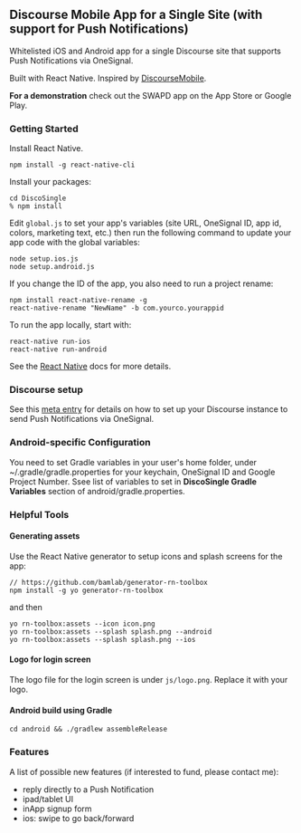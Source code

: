 Discourse Mobile App for a Single Site (with support for Push Notifications)
--- 

Whitelisted iOS and Android app for a single Discourse site that supports Push Notifications via OneSignal. 

Built with React Native. Inspired by [DiscourseMobile](https://github.com/discourse/DiscourseMobile).

**For a demonstration** check out the SWAPD app on the App Store or Google Play. 

### Getting Started

Install React Native.
```
npm install -g react-native-cli
```

Install your packages:
```
cd DiscoSingle
% npm install
```

Edit `global.js` to set your app's variables (site URL, OneSignal ID, app id, colors, marketing text, etc.) then run the following command to update your app code with the global variables:
```
node setup.ios.js
node setup.android.js
```

If you change the ID of the app, you also need to run a project rename: 
```
npm install react-native-rename -g
react-native-rename "NewName" -b com.yourco.yourappid
```

To run the app locally, start with:

```
react-native run-ios
react-native run-android
```

See the [React Native](https://facebook.github.io/react-native/docs/getting-started.html) docs for more details. 

### Discourse setup

See this [meta entry](https://meta.discourse.org/t/whiltelisted-discourse-app-with-push-notifications-via-onesignal/58247?u=pmusaraj) for details on how to set up your Discourse instance to send Push Notifications via OneSignal.  

### Android-specific Configuration

You need to set Gradle variables in your user's home folder, under ~/.gradle/gradle.properties for your keychain, OneSignal ID and Google Project Number. Ssee list of variables to set in **DiscoSingle Gradle Variables** section of android/gradle.properties.

### Helpful Tools

#### Generating assets
Use the React Native generator to setup icons and splash screens for the app: 

```
// https://github.com/bamlab/generator-rn-toolbox
npm install -g yo generator-rn-toolbox
```
and then 
```
yo rn-toolbox:assets --icon icon.png
yo rn-toolbox:assets --splash splash.png --android
yo rn-toolbox:assets --splash splash.png --ios
```

#### Logo for login screen
The logo file for the login screen is under `js/logo.png`. Replace it with your logo.  

#### Android build using Gradle
```
cd android && ./gradlew assembleRelease
```

### Features
A list of possible new features (if interested to fund, please contact me): 

- reply directly to a Push Notification
- ipad/tablet UI
- inApp signup form
- ios: swipe to go back/forward
